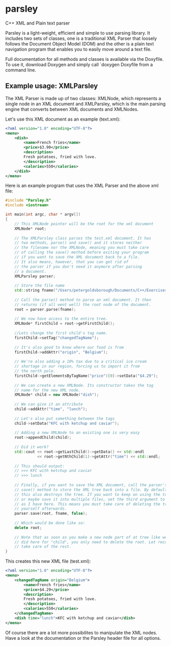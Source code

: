 # parsley

C++ XML and Plain text parser

Parsley is a light-weight, efficient and simple to use parsing library. It includes two 
sets of classes, one is a traditional XML Parser that loosely follows the Document Object 
Model (DOM) and the other is a plain text navigation program that enables you to
easily move around a text file. 

Full documentation for all methods and classes is available via the Doxyfile.
To use it, download Doxygen and simply call `doxygen Doxyfile from a command
line.

## Example usage: XMLParsley

The XML Parser is made up of two classes: XMLNode, which represents a single node in
an XML document and XMLParsley, which is the main parsing engine that converts between
XML documents and XMLNodes. 

Let's use this XML document as an example (text.xml):

```xml
<?xml version="1.0" encoding="UTF-8"?>
<menu>
	<dish>
		<name>French fries</name>
		<price>$3.90</price>
		<description>
		Fresh potatoes, fried with love.
		</description>
		<calories>550</calories>
	</dish>
</menu>

```

Here is an example program that uses the XML Parser and the above xml file:

```cpp
#include "Parsley.h"
#include <iostream>

int main(int argc, char * argv[])
{
    // This XMLNode pointer will be the root for the xml document
    XMLNode* root;
    
    // The XMLParsley class parses the test.xml document. It has
    // two methods, parse() and save() and it stores neither
    // the filename nor the XMLNode, meaning you must take care
    // of calling the save() method before exiting your program
    // if you want to save the XML document back to a file.
    // It also means, however, that you can get rid of
    // the parser if you don't need it anymore after parsing
    // a document.
    XMLParsley parser;
    
    // Store the file name
    std::string fname("/Users/petergoldsborough/Documents/C++/Exercises/Exercises/test.xml");
    
    // Call the parse() method to parse an xml document. It then
    // returns (if all went well) the root node of the document.
    root = parser.parse(fname);
    
    // We now have access to the entire tree.
    XMLNode* firstChild = root->getFirstChild();
    
    //Lets change the first child's tag name.
    firstChild->setTag("changedTagName");
    
    // It's also good to know where our food is from
    firstChild->addAttr("origin", "Belgium");
    
    // We're also adding a 10% tax due to a critical ice cream
    // shortage in our region, forcing us to import it from
    // the north pole.
    firstChild->getElementsByTagName("price")[0]->setData("$4.29");
    
    // We can create a new XMLNode. Its constructor takes the tag
    // name for the new XML node.
    XMLNode* child = new XMLNode("dish");
    
    // We can give it an attribute
    child->addAttr("time", "lunch");
    
    // Let's also put something between the tags
    child->setData("KFC with ketchup and caviar");
    
    // Adding a new XMLNode to an existing one is very easy
    root->appendChild(child);
    
    // Did it work?
    std::cout << root->getLastChild()->getData() << std::endl
              << root->getNthChild(1)->getAttr("time") << std::endl;
    
    // This should output:
    // >>> KFC with ketchup and caviar
    // >>> lunch
    
    // Finally, if you want to save the XML document, call the parser's
    // save() method to store the XML tree back into a file. By default,
    // this also destroys the tree. If you want to keep on using the tree
    // or maybe save it into multiple files, set the third argument to false
    // as I have here. This means you must take care of deleting the tree
    // yourself afterwards.
    parser.save(root, fname, false);
    
    // Which would be done like so:
    delete root;
    
    // Note that as soon as you make a new node part of at tree like we
    // did here for "child", you only need to delete the root. Let recursion
    // take care of the rest.
}
```

This creates this new XML file (test.xml):

```xml
<?xml version="1.0" encoding="UTF-8"?>
<menu>
    <changedTagName origin="Belgium">
        <name>French fries</name>
        <price>$4.29</price>
        <description>
        Fresh potatoes, fried with love.
        </description>
        <calories>550</calories>
    </changedTagName>
    <dish time="lunch">KFC with ketchup and caviar</dish>
</menu>
```

Of course there are a lot more possibilites to manipulate the XML nodes.
Have a look at the documentation or the Parsley header file for all options.